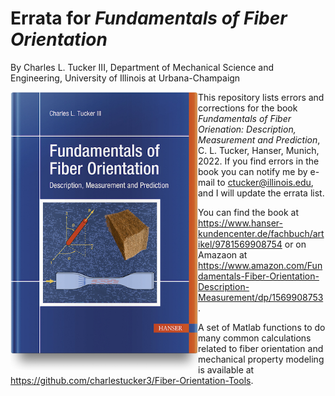 # Errata for _Fundamentals of Fiber Orientation_

By Charles L. Tucker III, Department of Mechanical Science and Engineering, University of Illinois at Urbana-Champaign

<img src="FiberOrientationCover.jpg" width=300 align=left>

This repository lists errors and corrections for the book _Fundamentals of Fiber Orienation: Description, Measurement and Prediction_, C. L. Tucker, Hanser, Munich, 2022.
If you find errors in the book you can notify me by e-mail to ctucker@illinois.edu, and I will update the errata list.  

You can find the book at https://www.hanser-kundencenter.de/fachbuch/artikel/9781569908754 or on Amazaon at https://www.amazon.com/Fundamentals-Fiber-Orientation-Description-Measurement/dp/1569908753.

A set of Matlab functions to do many common calculations related to fiber orientation and mechanical property modeling is available at 
https://github.com/charlestucker3/Fiber-Orientation-Tools.  
